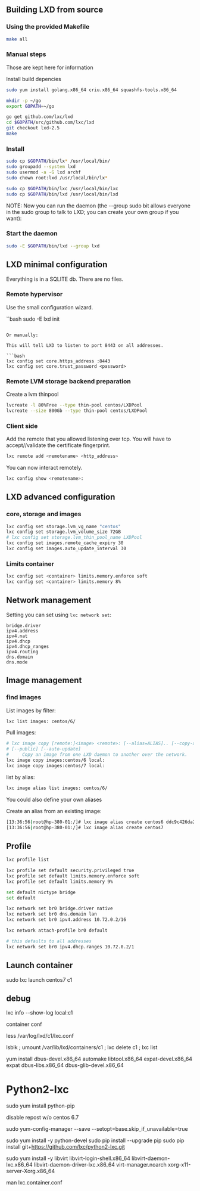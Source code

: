 ## Building LXD from source

### Using the provided Makefile

```bash
make all
```

### Manual steps

Those are kept here for information

Install build depencies

```bash
sudo yum install golang.x86_64 criu.x86_64 squashfs-tools.x86_64
```

```bash
mkdir -p ~/go
export GOPATH=~/go

go get github.com/lxc/lxd
cd $GOPATH/src/github.com/lxc/lxd
git checkout lxd-2.5
make
```

### Install

```bash
sudo cp $GOPATH/bin/lx* /usr/local/bin/
sudo groupadd --system lxd
sudo usermod -a -G lxd archf
sudo chown root:lxd /usr/local/bin/lx*
```

```bash
sudo cp $GOPATH/bin/lxc /usr/local/bin/lxc
sudo cp $GOPATH/bin/lxd /usr/local/bin/lxd
```

NOTE: Now you can run the daemon (the --group sudo bit allows everyone in the
    sudo group to talk to LXD; you can create your own group if you want):

### Start the daemon

```bash
sudo -E $GOPATH/bin/lxd --group lxd
```

## LXD minimal configuration

Everything is in a SQLITE db. There are no files.

### Remote hypervisor

Use the small configuration wizard.

``bash
sudo -E lxd init
```

Or manually:

This will tell LXD to listen to port 8443 on all addresses.

```bash
lxc config set core.https_address :8443
lxc config set core.trust_password <password>
```

### Remote LVM storage backend preparation

Create a lvm thinpool

```bash
lvcreate -l 80%Free --type thin-pool centos/LXDPool
lvcreate --size 800Gb --type thin-pool centos/LXDPool
```

### Client side

Add the remote that you allowed listening over tcp. You will have to
accept//validate the certificate fingerprint.

```bash
lxc remote add <remotename> <http_address>
```

You can now interact remotely.

```bash
lxc config show <remotename>:
```

## LXD advanced configuration

### core, storage and images

```bash
lxc config set storage.lvm_vg_name "centos"
lxc config set storage.lvm_volume_size 72GB
# lxc config set storage.lvm_thin_pool_name LXDPool
lxc config set images.remote_cache_expiry 30
lxc config set images.auto_update_interval 30
```

### Limits container

```bash
lxc config set <container> limits.memory.enforce soft
lxc config set <container> limits.memory 8%
```

## Network management

Setting you can set using `lxc network set`:

```
bridge.driver
ipv4.address
ipv4.nat
ipv4.dhcp
ipv4.dhcp_ranges
ipv4.routing
dns.domain
dns.mode
```

## Image management

### find images

List images by filter:

```bash
lxc list images: centos/6/
```

Pull images:

```bash
# lxc image copy [remote:]<image> <remote>: [--alias=ALIAS].. [--copy-aliases]
# [--public] [--auto-update]
#     Copy an image from one LXD daemon to another over the network.
lxc image copy images:centos/6 local:
lxc image copy images:centos/7 local:
```

list by alias:

```bash
lxc image alias list images: centos/6/
```

You could also define your own aliases

Create an alias from an existing image:

```bash
[13:36:56|root@hp-380-01:/]# lxc image alias create centos6 ddc9c426da28
[13:36:56|root@hp-380-01:/]# lxc image alias create centos7
```

## Profile

```bash
lxc profile list

lxc profile set default security.privileged true
lxc profile set default limits.memory.enforce soft
lxc profile set default limits.memory 9%

set default nictype bridge
set default

lxc network set br0 bridge.driver native
lxc network set br0 dns.domain lan
lxc network set br0 ipv4.address 10.72.0.2/16

lxc network attach-profile br0 default

# this defaults to all addresses
lxc network set br0 ipv4.dhcp.ranges 10.72.0.2/1
```

## Launch container

sudo lxc launch centos7  c1
## debug

lxc info --show-log local:c1

container conf

less /var/log/lxd/c1/lxc.conf

lsblk ; umount /var/lib/lxd/containers/c1 ; lxc delete c1 ; lxc list

yum install dbus-devel.x86_64 automake libtool.x86_64 expat-devel.x86_64 expat
dbus-libs.x86_64 dbus-glib-devel.x86_64

# Python2-lxc

sudo yum install python-pip

disable repost w/o centos 6.7

sudo yum-config-manager --save --setopt=base.skip_if_unavailable=true

sudo yum install -y python-devel
sudo pip install --upgrade pip
sudo pip install git+https://github.com/lxc/python2-lxc.git

sudo yum install -y libvirt libvirt-login-shell.x86_64 libvirt-daemon-lxc.x86_64
libvirt-daemon-driver-lxc.x86_64 virt-manager.noarch xorg-x11-server-Xorg.x86_64

man lxc.container.conf
